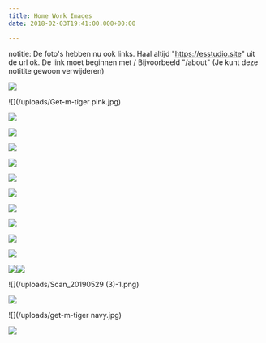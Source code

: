 ```yaml
---
title: Home Work Images
date: 2018-02-03T19:41:00.000+00:00

---
```

notitie: De foto's hebben nu ook links.
Haal altijd "https://esstudio.site" uit de url ok.
De link moet beginnen met /
Bijvoorbeeld "/about" (Je kunt deze notitite gewoon verwijderen)

![](/uploads/Sustainable_collection_cover-1.jpg)

![](/uploads/Get-m-tiger pink.jpg)

![](/uploads/broekje-licht.jpg)

![](/uploads/Untitled-1-1.jpg)

![](/uploads/fotoboekje.jpg)

![](/uploads/broekje-donker.jpg)

![](/uploads/salary_icon.png)

![](/uploads/Hailey_Astronaut.png)

![](/uploads/Cartoon1-01-01.png)

![](/uploads/IMG_0682.JPG)

![](/uploads/10.jpg)

![](/uploads/aangepaste-1.png)

![](/uploads/IMG_6246-1.JPG)![](/uploads/Internet_Famous.png)

![](/uploads/Scan_20190529 (3)-1.png)

![](/uploads/OVERVIEW2.png)

![](/uploads/get-m-tiger navy.jpg)

![](/uploads/scrabble_icon-1.png)